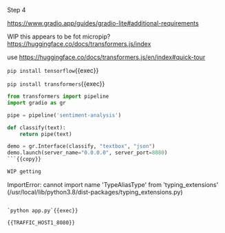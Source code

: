 Step 4




https://www.gradio.app/guides/gradio-lite#additional-requirements


WIP this appears to be fot micropip?
https://huggingface.co/docs/transformers.js/index


use https://huggingface.co/docs/transformers.js/en/index#quick-tour



`pip install tensorflow`{{exec}}

`pip install transformers`{{exec}}



```python
from transformers import pipeline
import gradio as gr

pipe = pipeline('sentiment-analysis')

def classify(text):
	return pipe(text)

demo = gr.Interface(classify, "textbox", "json")
demo.launch(server_name="0.0.0.0", server_port=8080)
```{{copy}}

WIP getting

```
ImportError: cannot import name 'TypeAliasType' from 'typing_extensions' (/usr/local/lib/python3.8/dist-packages/typing_extensions.py)
```

`python app.py`{{exec}}

{{TRAFFIC_HOST1_8080}}
